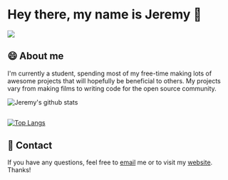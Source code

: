 # Hey there, my name is Jeremy 👋

![](https://github.com/jeremygautama/jeremygautama/blob/master/thisisjeremypage.jpg?raw=true)

## 😄 About me
I'm currently a student, spending most of my free-time making lots of awesome projects that will hopefully be beneficial to others. My projects vary from making films to writing code for the open source community. 

![Jeremy's github stats](https://github-readme-stats.vercel.app/api?username=jeremygautama&show_icons=true)

##
[![Top Langs](https://github-readme-stats.vercel.app/api/top-langs/?username=jeremygautama)]()

## 🥨 Contact
If you have any questions, feel free to [email](mailto:mail.jeremygautama@gmail.com) me or to visit my [website](https://jeremygautama.github.io). Thanks! 

